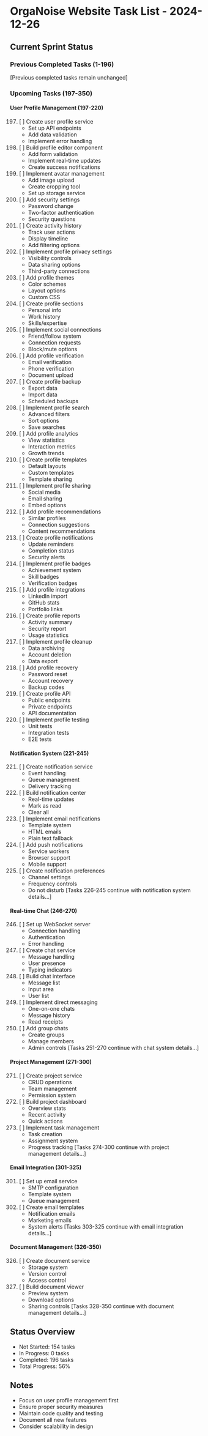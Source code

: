 # OrgaNoise Website Task List - 2024-12-26

## Current Sprint Status

### Previous Completed Tasks (1-196)
[Previous completed tasks remain unchanged]

### Upcoming Tasks (197-350)

#### User Profile Management (197-220)
197. [ ] Create user profile service
     - Set up API endpoints
     - Add data validation
     - Implement error handling
198. [ ] Build profile editor component
     - Add form validation
     - Implement real-time updates
     - Create success notifications
199. [ ] Implement avatar management
     - Add image upload
     - Create cropping tool
     - Set up storage service
200. [ ] Add security settings
     - Password change
     - Two-factor authentication
     - Security questions
201. [ ] Create activity history
     - Track user actions
     - Display timeline
     - Add filtering options
202. [ ] Implement profile privacy settings
     - Visibility controls
     - Data sharing options
     - Third-party connections
203. [ ] Add profile themes
     - Color schemes
     - Layout options
     - Custom CSS
204. [ ] Create profile sections
     - Personal info
     - Work history
     - Skills/expertise
205. [ ] Implement social connections
     - Friend/follow system
     - Connection requests
     - Block/mute options
206. [ ] Add profile verification
     - Email verification
     - Phone verification
     - Document upload
207. [ ] Create profile backup
     - Export data
     - Import data
     - Scheduled backups
208. [ ] Implement profile search
     - Advanced filters
     - Sort options
     - Save searches
209. [ ] Add profile analytics
     - View statistics
     - Interaction metrics
     - Growth trends
210. [ ] Create profile templates
     - Default layouts
     - Custom templates
     - Template sharing
211. [ ] Implement profile sharing
     - Social media
     - Email sharing
     - Embed options
212. [ ] Add profile recommendations
     - Similar profiles
     - Connection suggestions
     - Content recommendations
213. [ ] Create profile notifications
     - Update reminders
     - Completion status
     - Security alerts
214. [ ] Implement profile badges
     - Achievement system
     - Skill badges
     - Verification badges
215. [ ] Add profile integrations
     - LinkedIn import
     - GitHub stats
     - Portfolio links
216. [ ] Create profile reports
     - Activity summary
     - Security report
     - Usage statistics
217. [ ] Implement profile cleanup
     - Data archiving
     - Account deletion
     - Data export
218. [ ] Add profile recovery
     - Password reset
     - Account recovery
     - Backup codes
219. [ ] Create profile API
     - Public endpoints
     - Private endpoints
     - API documentation
220. [ ] Implement profile testing
     - Unit tests
     - Integration tests
     - E2E tests

#### Notification System (221-245)
221. [ ] Create notification service
     - Event handling
     - Queue management
     - Delivery tracking
222. [ ] Build notification center
     - Real-time updates
     - Mark as read
     - Clear all
223. [ ] Implement email notifications
     - Template system
     - HTML emails
     - Plain text fallback
224. [ ] Add push notifications
     - Service workers
     - Browser support
     - Mobile support
225. [ ] Create notification preferences
     - Channel settings
     - Frequency controls
     - Do not disturb
[Tasks 226-245 continue with notification system details...]

#### Real-time Chat (246-270)
246. [ ] Set up WebSocket server
     - Connection handling
     - Authentication
     - Error handling
247. [ ] Create chat service
     - Message handling
     - User presence
     - Typing indicators
248. [ ] Build chat interface
     - Message list
     - Input area
     - User list
249. [ ] Implement direct messaging
     - One-on-one chats
     - Message history
     - Read receipts
250. [ ] Add group chats
     - Create groups
     - Manage members
     - Admin controls
[Tasks 251-270 continue with chat system details...]

#### Project Management (271-300)
271. [ ] Create project service
     - CRUD operations
     - Team management
     - Permission system
272. [ ] Build project dashboard
     - Overview stats
     - Recent activity
     - Quick actions
273. [ ] Implement task management
     - Task creation
     - Assignment system
     - Progress tracking
[Tasks 274-300 continue with project management details...]

#### Email Integration (301-325)
301. [ ] Set up email service
     - SMTP configuration
     - Template system
     - Queue management
302. [ ] Create email templates
     - Notification emails
     - Marketing emails
     - System alerts
[Tasks 303-325 continue with email integration details...]

#### Document Management (326-350)
326. [ ] Create document service
     - Storage system
     - Version control
     - Access control
327. [ ] Build document viewer
     - Preview system
     - Download options
     - Sharing controls
[Tasks 328-350 continue with document management details...]

## Status Overview
- Not Started: 154 tasks
- In Progress: 0 tasks
- Completed: 196 tasks
- Total Progress: 56%

## Notes
- Focus on user profile management first
- Ensure proper security measures
- Maintain code quality and testing
- Document all new features
- Consider scalability in design 
